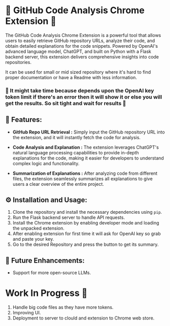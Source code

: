 # 🌟 GitHub Code Analysis Chrome Extension 🌟

The GitHub Code Analysis Chrome Extension is a powerful tool that allows users to easily retrieve GitHub repository URLs, analyze their code, and obtain detailed explanations for the code snippets. Powered by OpenAI's advanced language model, ChatGPT, and built on Python with a Flask backend server, this extension delivers comprehensive insights into code repositories.

It can be used for small or mid sized repository where it's hard to find proper documentation or have a Readme with less information.

### 🚨 It might take time because depends upon the OpenAI key token limit if there's an error then it will show it or else you will get the results. So sit tight and wait for results 🚨

## 🚀 Features:

- **GitHub Repo URL Retrieval :** Simply input the GitHub repository URL into the extension, and it will instantly fetch the code for analysis.

- **Code Analysis and Explanation :** The extension leverages ChatGPT's natural language processing capabilities to provide in-depth explanations for the code, making it easier for developers to understand complex logic and functionality.

- **Summarization of Explanations :** After analyzing code from different files, the extension seamlessly summarizes all explanations to give users a clear overview of the entire project.

## ⚙️ Installation and Usage:

1. Clone the repository and install the necessary dependencies using `pip`.
2. Run the Flask backend server to handle API requests.
3. Install the Chrome extension by enabling developer mode and loading the unpacked extension.
4. After enabling extension for first time it will ask for OpenAI key so grab and paste your key.
5. Go to the desired Repository and press the button to get its summary. 

## 🎯 Future Enhancements:

- Support for more open-source LLMs.

# Work In Progress 🚧

1. Handle big code files as they have more tokens.
2. Improving UI.
3. Deployment to server to clould and extension to Chrome web store.
